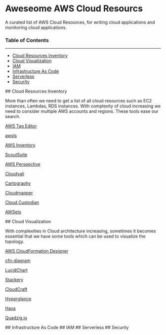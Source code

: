 # Aweseome AWS Cloud Resourcs

A curated list of AWS Cloud Resources, for writing cloud applications and monitoring cloud applications.

### Table of Contents  
---------------------------------------------------------------------------------------------------------------------------------
* [Cloud Resources Inventory](#cloudinventory)
* [Cloud Visualization](#visualization) 
* [IAM](#iam)
* [Infrastructure As Code](#iac)  
* [Serverless](#serverless)
* [Security](#security)

<a name="cloudinventory"/>
## Cloud Resources Inventory

More than often we need to get a list of all cloud resources such as EC2 instances, Lambdas, RDS instances. With complexity of cloud increasing we need to consider multiple AWS accounts and regions. These tools ease our search.

[AWS Tag Editor](https://docs.aws.amazon.com/ARG/latest/userguide/tag-editor.html)

[awsls](https://github.com/jckuester/awsls)

[AWS Inventory](https://github.com/nccgroup/aws-inventory)

[ScoutSuite](https://github.com/nccgroup/ScoutSuite)

[AWS Perspective](https://aws.amazon.com/solutions/implementations/aws-perspective/)

[Cloudyali](https://www.cloudyali.io)

[Cartography](https://github.com/lyft/cartography)

[Cloudmapper](https://github.com/duo-labs/cloudmapper)

[Cloud Custodian](https://github.com/cloud-custodian/cloud-custodian)

[AWSets](https://github.com/trek10inc/awsets)

<a name="visualization"/>
## Cloud Visualization

With complexities in Cloud architecture increasing, sometimes it becomes essential that we have some tools which can be used to visualize the topology.

[AWS CloudFormation Designer](https://docs.aws.amazon.com/AWSCloudFormation/latest/UserGuide/working-with-templates-cfn-designer.html)

[cfn-diagram](https://www.npmjs.com/package/@mhlabs/cfn-diagram)

[LucidChart](https://www.lucidchart.com/)

[Stackery](https://www.stackery.io/)

[CloudCraft](https://www.cloudcraft.co/)

[Hyperglance](https://www.hyperglance.com/)

[Hava](https://www.hava.io/)

[Quadzig.io](https://quadzig.io/)


<a name="iac"/>
## Infrastructure As Code

<a name="iam"/>
## IAM

<a name="serverless"/>
## Serverless

<a name="security"/>
## Security

